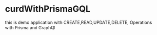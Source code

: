 # curdWithPrismaGQL
this is demo application with CREATE,READ,UPDATE,DELETE, Operations with Prisma and GraphQl 
